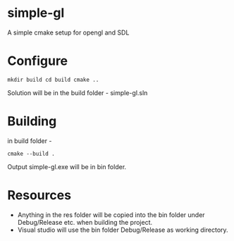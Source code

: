 # simple-gl
A simple cmake setup for opengl and SDL

# Configure

`mkdir build
cd build
cmake ..`

Solution will be in the build folder - simple-gl.sln

# Building

in build folder -

`cmake --build .`

Output simple-gl.exe will be in bin folder.

# Resources

- Anything in the res folder will be copied into the bin folder under Debug/Release etc. when building the project.
- Visual studio will use the bin folder Debug/Release as working directory.

